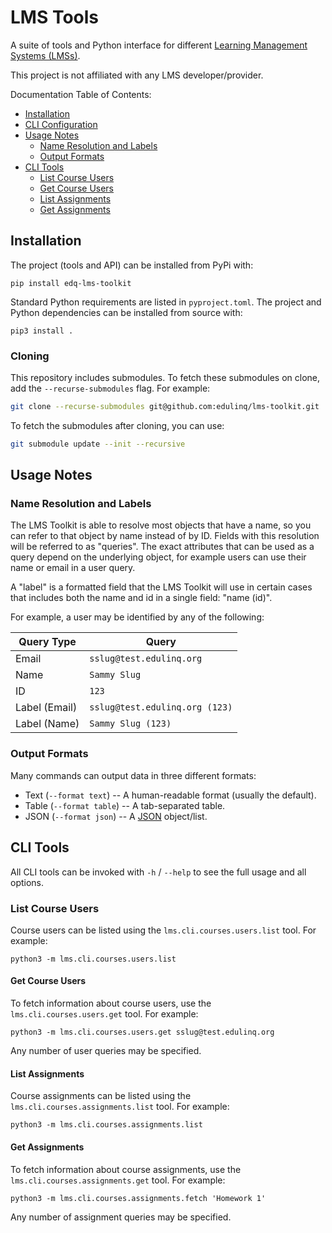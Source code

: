 # LMS Tools

A suite of tools and Python interface for different
[Learning Management Systems (LMSs)](https://en.wikipedia.org/wiki/Learning_management_system).

This project is not affiliated with any LMS developer/provider.

Documentation Table of Contents:
 - [Installation](#installation)
 - [CLI Configuration](#cli-configuration)
 - [Usage Notes](#usage-notes)
    - [Name Resolution and Labels](#name-resolution-and-labels)
    - [Output Formats](#output-formats)
 - [CLI Tools](#cli-tools)
      - [List Course Users](#list-course-users)
      - [Get Course Users](#get-course-users)
      - [List Assignments](#list-assignments)
      - [Get Assignments](#get-assignments)

## Installation

The project (tools and API) can be installed from PyPi with:
```
pip install edq-lms-toolkit
```

Standard Python requirements are listed in `pyproject.toml`.
The project and Python dependencies can be installed from source with:
```
pip3 install .
```

### Cloning

This repository includes submodules.
To fetch these submodules on clone, add the `--recurse-submodules` flag.
For example:
```sh
git clone --recurse-submodules git@github.com:edulinq/lms-toolkit.git
```

To fetch the submodules after cloning, you can use:
```sh
git submodule update --init --recursive
```

## Usage Notes

### Name Resolution and Labels

The LMS Toolkit is able to resolve most objects that have a name,
so you can refer to that object by name instead of by ID.
Fields with this resolution will be referred to as "queries".
The exact attributes that can be used as a query depend on the underlying object,
for example users can use their name or email in a user query.

A "label" is a formatted field that the LMS Toolkit will use in certain cases that includes both the name and id in a single field:
"name (id)".

For example, a user may be identified by any of the following:

| Query Type    | Query                          |
|---------------|--------------------------------|
| Email         | `sslug@test.edulinq.org`       |
| Name          | `Sammy Slug`                   |
| ID            | `123`                          |
| Label (Email) | `sslug@test.edulinq.org (123)` |
| Label (Name)  | `Sammy Slug (123)`             |

### Output Formats

Many commands can output data in three different formats:
 - Text (`--format text`) -- A human-readable format (usually the default).
 - Table (`--format table`) -- A tab-separated table.
 - JSON (`--format json`) -- A [JSON](https://en.wikipedia.org/wiki/JSON) object/list.

## CLI Tools

All CLI tools can be invoked with `-h` / `--help` to see the full usage and all options.

### List Course Users

Course users can be listed using the `lms.cli.courses.users.list` tool.
For example:
```
python3 -m lms.cli.courses.users.list
```

#### Get Course Users

To fetch information about course users, use the `lms.cli.courses.users.get` tool.
For example:
```
python3 -m lms.cli.courses.users.get sslug@test.edulinq.org
```

Any number of user queries may be specified.

#### List Assignments

Course assignments can be listed using the `lms.cli.courses.assignments.list` tool.
For example:
```
python3 -m lms.cli.courses.assignments.list
```

#### Get Assignments

To fetch information about course assignments, use the `lms.cli.courses.assignments.get` tool.
For example:
```
python3 -m lms.cli.courses.assignments.fetch 'Homework 1'
```

Any number of assignment queries may be specified.
